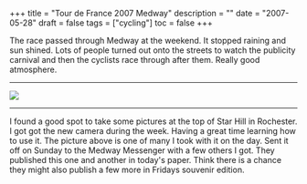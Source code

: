 +++
title = "Tour de France 2007  Medway"
description = ""
date = "2007-05-28"
draft = false
tags = ["cycling"]
toc = false
+++

The race passed through Medway at the weekend. It stopped raining and sun shined. Lots of people turned out onto the streets to watch the publicity carnival and then the cyclists race through after them. Really good atmosphere.  
***
<img style="display:block;margin:auto" src="https://i.ibb.co/5X2jF6MG/close.png">

***
  
I found a good spot to take some pictures at the top of Star Hill in Rochester. I got got the new camera during the week. Having a great time learning how to use it. The picture above is one of many I took with it on the day. Sent it off on Sunday to the Medway Messenger with a few others I got. They published this one and another in today's paper. Think there is a chance they might also publish a few more in Fridays souvenir edition.